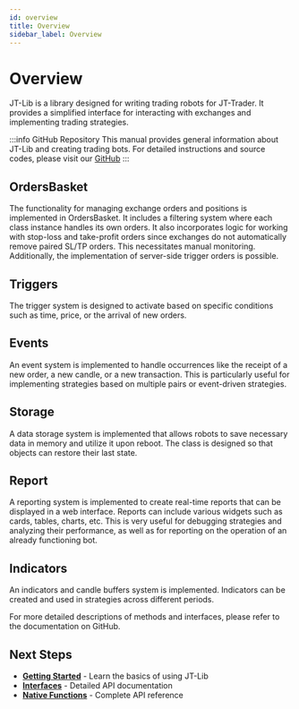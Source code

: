 ```yaml
---
id: overview
title: Overview
sidebar_label: Overview
---
```


# Overview

JT-Lib is a library designed for writing trading robots for JT-Trader. It provides a simplified interface for interacting with exchanges and implementing trading strategies.

:::info GitHub Repository
This manual provides general information about JT-Lib and creating trading bots. For detailed instructions and source codes, please visit our [GitHub](https://github.com/xsystems8/jt-lib)
:::

## OrdersBasket

The functionality for managing exchange orders and positions is implemented in OrdersBasket. It includes a filtering system where each class instance handles its own orders. It also incorporates logic for working with stop-loss and take-profit orders since exchanges do not automatically remove paired SL/TP orders. This necessitates manual monitoring. Additionally, the implementation of server-side trigger orders is possible.

## Triggers

The trigger system is designed to activate based on specific conditions such as time, price, or the arrival of new orders.

## Events

An event system is implemented to handle occurrences like the receipt of a new order, a new candle, or a new transaction. This is particularly useful for implementing strategies based on multiple pairs or event-driven strategies.

## Storage

A data storage system is implemented that allows robots to save necessary data in memory and utilize it upon reboot. The class is designed so that objects can restore their last state.

## Report

A reporting system is implemented to create real-time reports that can be displayed in a web interface. Reports can include various widgets such as cards, tables, charts, etc. This is very useful for debugging strategies and analyzing their performance, as well as for reporting on the operation of an already functioning bot.

## Indicators

An indicators and candle buffers system is implemented. Indicators can be created and used in strategies across different periods.

For more detailed descriptions of methods and interfaces, please refer to the documentation on GitHub.

## Next Steps

- **[Getting Started](/docs/jt-lib/getting-started)** - Learn the basics of using JT-Lib
- **[Interfaces](/docs/jt-lib/interfaces)** - Detailed API documentation
- **[Native Functions](/docs/jt-lib/native-functions)** - Complete API reference

